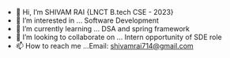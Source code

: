- 👋 Hi, I’m SHIVAM RAI {LNCT B.tech CSE - 2023}
- 👀 I’m interested in ... Software Development 
- 🌱 I’m currently learning ... DSA and spring framework
- 💞️ I’m looking to collaborate on ... Intern opportunity of SDE role
- 📫 How to reach me ...Email: shivamrai714@gmail.com

<!---
Shivamrai714/Shivamrai714 is a ✨ special ✨ repository because its `README.md` (this file) appears on your GitHub profile.
You can click the Preview link to take a look at your changes.
--->
